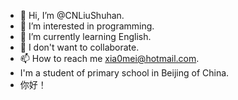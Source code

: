 - 👋 Hi, I’m @CNLiuShuhan.
- 👀 I’m interested in programming.
- 🌱 I’m currently learning English.
- 💞️ I don't want to collaborate.
- 📫 How to reach me xia0mei@hotmail.com.
- I'm a student of primary school in Beijing of China.
- 你好！
